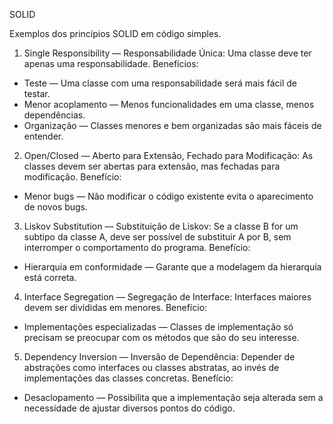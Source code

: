 SOLID

Exemplos dos princípios SOLID em código simples.

1. Single Responsibility — Responsabilidade Única:
   Uma classe deve ter apenas uma responsabilidade.
   Benefícios:

* Teste — Uma classe com uma responsabilidade será mais fácil de testar.
* Menor acoplamento — Menos funcionalidades em uma classe, menos dependências.
* Organização — Classes menores e bem organizadas são mais fáceis de entender.

2. Open/Closed — Aberto para Extensão, Fechado para Modificação:
   As classes devem ser abertas para extensão, mas fechadas para modificação.
   Benefício:

* Menor bugs — Não modificar o código existente evita o aparecimento de novos bugs.

3. Liskov Substitution — Substituição de Liskov:
   Se a classe B for um subtipo da classe A, deve ser possível de substituir A por B, sem interromper o comportamento do
   programa.
   Benefício:

* Hierarquia em conformidade — Garante que a modelagem da hierarquia está correta.

4. Interface Segregation — Segregação de Interface:
   Interfaces maiores devem ser divididas em menores.
   Benefício:

* Implementações especializadas — Classes de implementação só precisam se preocupar com os métodos que são do seu
  interesse.

5. Dependency Inversion — Inversão de Dependência:
   Depender de abstrações como interfaces ou classes abstratas, ao invés de implementações das classes concretas.
   Benefício:

* Desaclopamento — Possibilita que a implementação seja alterada sem a necessidade de ajustar diversos pontos do código.
   